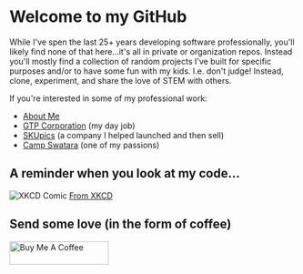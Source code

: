 # Welcome to my GitHub

While I've spen the last 25+ years developing software professionally, you'll likely find none of that here...it's all in private or organization repos.  Instead you'll mostly find a collection of random projects I've built for specific purposes and/or to have some fun with my kids.  I.e. don't judge!  Instead, clone, experiment, and share the love of STEM with others.

If you're interested in some of my professional work:
- [About Me](http://jmshearer.com)
- [GTP Corporation](https://www.gtpcorp.com) (my day job)
- [SKUpics](https://www.skupics.com) (a company I helped launched and then sell)
- [Camp Swatara](http://www.campswatara.org) (one of my passions)

## A reminder when you look at my code...

![XKCD Comic](https://imgs.xkcd.com/comics/code_lifespan.png)
[From XKCD](https://xkcd.com/2730/)

## Send some love (in the form of coffee)
<a href="https://www.buymeacoffee.com/jmshearer" target="_blank"><img src="https://cdn.buymeacoffee.com/buttons/default-orange.png" alt="Buy Me A Coffee" height="41" width="174"></a>
